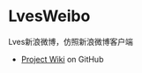 LvesWeibo
=========

Lves新浪微博，仿照新浪微博客户端
* [Project Wiki](https://github.com/Lves/LvesWeibo/wiki) on GitHub
